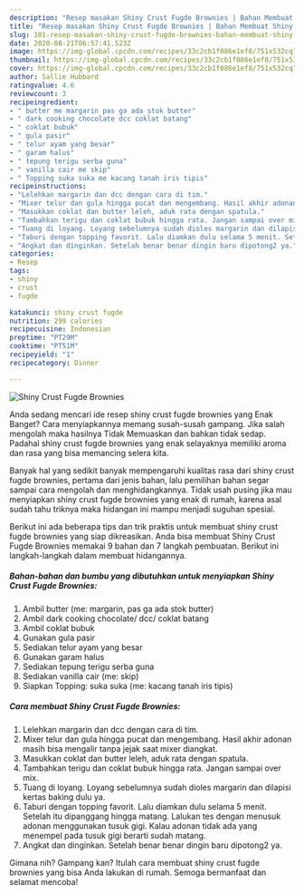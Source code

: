 ```yaml
---
description: "Resep masakan Shiny Crust Fugde Brownies | Bahan Membuat Shiny Crust Fugde Brownies Yang Bisa Manjain Lidah"
title: "Resep masakan Shiny Crust Fugde Brownies | Bahan Membuat Shiny Crust Fugde Brownies Yang Bisa Manjain Lidah"
slug: 101-resep-masakan-shiny-crust-fugde-brownies-bahan-membuat-shiny-crust-fugde-brownies-yang-bisa-manjain-lidah
date: 2020-08-21T06:57:41.523Z
image: https://img-global.cpcdn.com/recipes/33c2cb1f086e1ef8/751x532cq70/shiny-crust-fugde-brownies-foto-resep-utama.jpg
thumbnail: https://img-global.cpcdn.com/recipes/33c2cb1f086e1ef8/751x532cq70/shiny-crust-fugde-brownies-foto-resep-utama.jpg
cover: https://img-global.cpcdn.com/recipes/33c2cb1f086e1ef8/751x532cq70/shiny-crust-fugde-brownies-foto-resep-utama.jpg
author: Sallie Hubbard
ratingvalue: 4.6
reviewcount: 3
recipeingredient:
- " butter me margarin pas ga ada stok butter"
- " dark cooking chocolate dcc coklat batang"
- " coklat bubuk"
- " gula pasir"
- " telur ayam yang besar"
- " garam halus"
- " tepung terigu serba guna"
- " vanilla cair me skip"
- " Topping suka suka me kacang tanah iris tipis"
recipeinstructions:
- "Lelehkan margarin dan dcc dengan cara di tim."
- "Mixer telur dan gula hingga pucat dan mengembang. Hasil akhir adonan masih bisa mengalir tanpa jejak saat mixer diangkat."
- "Masukkan coklat dan butter leleh, aduk rata dengan spatula."
- "Tambahkan terigu dan coklat bubuk hingga rata. Jangan sampai over mix."
- "Tuang di loyang. Loyang sebelumnya sudah dioles margarin dan dilapisi kertas baking dulu ya."
- "Taburi dengan topping favorit. Lalu diamkan dulu selama 5 menit. Setelah itu dipanggang hingga matang. Lalukan tes dengan menusuk adonan menggunakan tusuk gigi. Kalau adonan tidak ada yang menempel pada tusuk gigi berarti sudah matang."
- "Angkat dan dinginkan. Setelah benar benar dingin baru dipotong2 ya."
categories:
- Resep
tags:
- shiny
- crust
- fugde

katakunci: shiny crust fugde 
nutrition: 299 calories
recipecuisine: Indonesian
preptime: "PT29M"
cooktime: "PT51M"
recipeyield: "1"
recipecategory: Dinner

---
```



![Shiny Crust Fugde Brownies](https://img-global.cpcdn.com/recipes/33c2cb1f086e1ef8/751x532cq70/shiny-crust-fugde-brownies-foto-resep-utama.jpg)

Anda sedang mencari ide resep shiny crust fugde brownies yang Enak Banget? Cara menyiapkannya memang susah-susah gampang. Jika salah mengolah maka hasilnya Tidak Memuaskan dan bahkan tidak sedap. Padahal shiny crust fugde brownies yang enak selayaknya memiliki aroma dan rasa yang bisa memancing selera kita.



Banyak hal yang sedikit banyak mempengaruhi kualitas rasa dari shiny crust fugde brownies, pertama dari jenis bahan, lalu pemilihan bahan segar sampai cara mengolah dan menghidangkannya. Tidak usah pusing jika mau menyiapkan shiny crust fugde brownies yang enak di rumah, karena asal sudah tahu triknya maka hidangan ini mampu menjadi suguhan spesial.


Berikut ini ada beberapa tips dan trik praktis untuk membuat shiny crust fugde brownies yang siap dikreasikan. Anda bisa membuat Shiny Crust Fugde Brownies memakai 9 bahan dan 7 langkah pembuatan. Berikut ini langkah-langkah dalam membuat hidangannya.

<!--inarticleads1-->

##### Bahan-bahan dan bumbu yang dibutuhkan untuk menyiapkan Shiny Crust Fugde Brownies:

1. Ambil  butter (me: margarin, pas ga ada stok butter)
1. Ambil  dark cooking chocolate/ dcc/ coklat batang
1. Ambil  coklat bubuk
1. Gunakan  gula pasir
1. Sediakan  telur ayam yang besar
1. Gunakan  garam halus
1. Sediakan  tepung terigu serba guna
1. Sediakan  vanilla cair (me: skip)
1. Siapkan  Topping: suka suka (me: kacang tanah iris tipis)




<!--inarticleads2-->

##### Cara membuat Shiny Crust Fugde Brownies:

1. Lelehkan margarin dan dcc dengan cara di tim.
1. Mixer telur dan gula hingga pucat dan mengembang. Hasil akhir adonan masih bisa mengalir tanpa jejak saat mixer diangkat.
1. Masukkan coklat dan butter leleh, aduk rata dengan spatula.
1. Tambahkan terigu dan coklat bubuk hingga rata. Jangan sampai over mix.
1. Tuang di loyang. Loyang sebelumnya sudah dioles margarin dan dilapisi kertas baking dulu ya.
1. Taburi dengan topping favorit. Lalu diamkan dulu selama 5 menit. Setelah itu dipanggang hingga matang. Lalukan tes dengan menusuk adonan menggunakan tusuk gigi. Kalau adonan tidak ada yang menempel pada tusuk gigi berarti sudah matang.
1. Angkat dan dinginkan. Setelah benar benar dingin baru dipotong2 ya.




Gimana nih? Gampang kan? Itulah cara membuat shiny crust fugde brownies yang bisa Anda lakukan di rumah. Semoga bermanfaat dan selamat mencoba!

